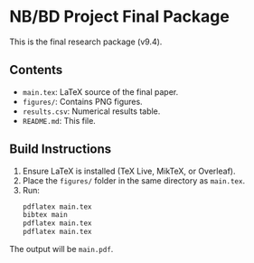 # NB/BD Project Final Package

This is the final research package (v9.4).

## Contents
- `main.tex`: LaTeX source of the final paper.
- `figures/`: Contains PNG figures.
- `results.csv`: Numerical results table.
- `README.md`: This file.

## Build Instructions
1. Ensure LaTeX is installed (TeX Live, MikTeX, or Overleaf).
2. Place the `figures/` folder in the same directory as `main.tex`.
3. Run:
   ```bash
   pdflatex main.tex
   bibtex main
   pdflatex main.tex
   pdflatex main.tex
   ```

The output will be `main.pdf`.
